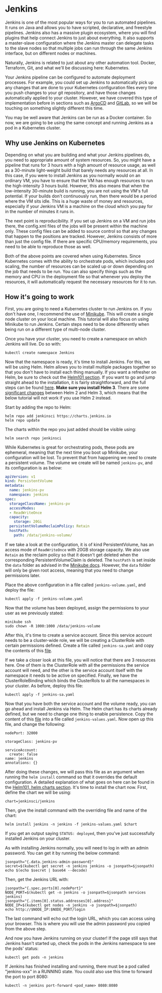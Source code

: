 # Jenkins

Jenkins is one of the most popular ways for you to run automated pipelines. It runs on Java and allows you to have scripted, declarative, and freestyle pipelines. Jenkins also has a massive plugin ecosystem, where you will find plugins that help connect Jenkins to just about everything. It also supports a master-slave configuration where the Jenkins master can delegate tasks to the slave nodes so that multiple jobs can run through the same Jenkins interface, but on different nodes or machines.

Naturally, Jenkins is related to just about any other automation tool. Docker, Terraform, Git, and what we'll be discussing here: Kubernetes.

Your Jenkins pipeline can be configured to automate deployment processes. For example, you could set up Jenkins to automatically pick up any changes that are done to your Kubernetes configuration files every time you push changes to your git repository, and have those changes automatically applied to your cluster. However, we have covered this type of implementation before in sections such as [ArgoCD](../GitOps101/argocd.md) and [GitLab](../GitLab101/what-is-gitlab.md), so we will be touching on something slightly different this time.

You may be well aware that Jenkins can be run as a Docker container. So now, we are going to be using the same concept and running Jenkins as a pod in a Kubernetes cluster.

## Why use Jenkins on Kubernetes

Depending on what you are building and what your Jenkins pipelines do, you need to appropriate amount of system resources. So, you might have a pipeline that runs for 3 hours with a high amount of resource usage, as well as a 30-minute light-weight build that barely needs any resources at all. In this case, if you were to install Jenkins as you normally would on an ordinary VM, you have to ensure that the VM has enough resources to run the high-intensity 3 hours build. However, this also means that when the low-intensity 30-minute build is running, you are not using the VM's full potential. If your builds don't continuously run, then there would be a period where the VM sits idle. This is a huge waste of money and resources, especially if your Jenkins VM is a machine on the cloud which you pay for in the number of minutes it runs in.

The next point is reproducibility. If you set up Jenkins on a VM and run jobs there, the config.xml files of the jobs will be present within the machine only. These config files can be added to source control so that any changes that happen to the positions are tracked. However, Jenkins consists of more than just the config file. If there are specific CPU/memory requirements, you need to be able to reproduce those as well.

Both of the above points are covered when using Kubernetes. Since Kubernetes comes with the ability to orchestrate pods, which includes pod scaling, the number of resources can be scaled up or down depending on the job that needs to be run. You can also specify things such as the memory and CPU in the deployment file so that whenever you deploy the resources, it will automatically request the necessary resources for it to run.

## How it's going to work

First, you are going to need a Kubernetes cluster to run Jenkins on. If you don't have one, I recommend the use of [Minikube](https://minikube.sigs.k8s.io/docs/start/). This will create a single node cluster on your local machine. This tutorial will also focus on using Minikube to run Jenkins. Certain steps need to be done differently when being run on a different type of multi-node cluster.

Once you have your cluster, you need to create a namespace on which Jenkins will live. Do so with:

```
kubectl create namespace Jenkins
```

Now that the namespace is ready, it's time to install Jenkins. For this, we will be using Helm. Helm allows you to install multiple packages together so that you don't have to install each thing manually. If you want a refresher on Helm, be sure to check out the [Helm101 section](../Helm101/what-is-helm.md). If you want to go and jump straight ahead to the installation, it is fairly straightforward, and the full steps can be found [here](https://helm.sh/docs/intro/install/). **Make sure you install Helm 3**. There are some [significant changes](https://helm.sh/docs/faq/changes_since_helm2/) between Helm 2 and Helm 3, which means that the below tutorial will not work if you use Helm 2 instead.

Start by adding the repo to Helm:

```
helm repo add jenkinsci https://charts.jenkins.io
helm repo update
```

The charts within the repo you just added should be visible using:

```
helm search repo jenkinsci
```

While Kubernetes is great for orchestrating pods, these pods are ephemeral, meaning that the next time you boot up Minikube, your configuration will be lost. To prevent that from happening we need to create a persistent volume. The volume we create will be named ```jenkins-pv```, and its configuration is as below:

```yaml
apiVersion: v1
kind: PersistentVolume
metadata:
  name: jenkins-pv
  namespace: jenkins
spec:
  storageClassName: jenkins-pv
  accessModes:
  - ReadWriteOnce
  capacity:
    storage: 20Gi
  persistentVolumeReclaimPolicy: Retain
  hostPath:
    path: /data/jenkins-volume/
```

If we take a look at the configuration, it is of kind PersistentVolume, has an access mode of ```ReadWriteOnce``` with 20GB storage capacity. We also use ```Retain``` as the reclaim policy so that it doesn't get deleted when the corresponding PersistentVolumeClaim is deleted. The ```hostPath``` is set inside the ```data``` folder as advised in the [Minikube docs](https://minikube.sigs.k8s.io/docs/handbook/persistent_volumes/#a-note-on-mounts-persistence-and-minikube-hosts). However, the ```data``` folder will only be given root access, meaning that you need to change permissions later.

Place the above configuration in a file called ```jenkins-volume.yaml```, and deploy the file:

```
kubectl apply -f jenkins-volume.yaml
```

Now that the volume has been deployed, assign the permissions to your user as we previously stated:

```
minikube ssh
sudo chown -R 1000:1000 /data/jenkins-volume
```

After this, it's time to create a service account. Since this service account needs to be a cluster-wide role, we will be creating a ClusterRole with certain permissions defined. Create a file called ```jenkins-sa.yaml``` and copy the contents of this [file](https://raw.githubusercontent.com/jenkins-infra/jenkins.io/master/content/doc/tutorials/kubernetes/installing-jenkins-on-kubernetes/jenkins-sa.yaml).

If we take a closer look at this file, you will notice that there are 3 resources here. One of them is the ClusterRole with all the permissions the service account will need, and the other is the service account itself with the namespace it needs to be active on specified. Finally, we have the ClusterRoleBinding which binds the ClusterRols to all the namespaces in your cluster. As before, deploy this file:

```
kubectl apply -f jenkins-sa.yaml
```

Now that you have both the service account and the volume ready, you can go ahead and install Jenkins via Helm. The Helm chart has its charts already defined, but we need to change one thing to enable persistence. Copy the content of this [file](https://raw.githubusercontent.com/jenkinsci/helm-charts/main/charts/jenkins/values.yaml) into a file called ```jenkins-values.yaml```. Now open up this file, and change the following:

```
nodePort: 32000
```

```
storageClass: jenkins-pv
```

```
serviceAccount:
  create: false
name: jenkins
annotations: {}
```

After doing these changes, we will pass this file as an argument when running the ```helm install``` command so that it overrides the default configuration. A detailed explanation of what goes on here can be found in the [Helm101, helm charts section](../Helm101/helm-charts.md). It's time to install the chart now. First, define the chart we will be using:

```
chart=jenkinsci/jenkins
```

Then, give the install command with the overriding file and name of the chart:

```
helm install jenkins -n jenkins -f jenkins-values.yaml $chart
```

If you get an output saying ```STATUS: deployed```, then you've just successfully installed Jenkins on your cluster.

As with installing Jenkins normally, you will need to log in with an admin password. You can get it by running the below command:

```
jsonpath="{.data.jenkins-admin-password}"
secret=$(kubectl get secret -n jenkins jenkins -o jsonpath=$jsonpath)
echo $(echo $secret | base64 --decode)
```

Then, get the Jenkins URL with:

```
jsonpath="{.spec.ports[0].nodePort}"
NODE_PORT=$(kubectl get -n jenkins -o jsonpath=$jsonpath services jenkins)
jsonpath="{.items[0].status.addresses[0].address}"
NODE_IP=$(kubectl get nodes -n jenkins -o jsonpath=$jsonpath)
echo http://$NODE_IP:$NODE_PORT/login
```

The last command will echo out the login URL, which you can access using your browser. This is where you will use the admin password you copied from the above step.

And now you have Jenkins running on your cluster! If the page still says that Jenkins hasn't started up, check the pods in the Jenkins namespace to see the pods' status:

```
kubectl get pods -n jenkins
```

If Jenkins has finished installing and running, there must be a pod called "jenkins-xxx" in a RUNNING state. You could also use this time to forward the port to port 8080:

```
kubectl -n jenkins port-forward <pod_name> 8080:8080
```